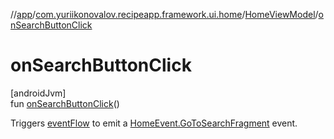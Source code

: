 //[app](../../../index.md)/[com.yuriikonovalov.recipeapp.framework.ui.home](../index.md)/[HomeViewModel](index.md)/[onSearchButtonClick](on-search-button-click.md)

# onSearchButtonClick

[androidJvm]\
fun [onSearchButtonClick](on-search-button-click.md)()

Triggers [eventFlow](event-flow.md) to emit a [HomeEvent.GoToSearchFragment](../../com.yuriikonovalov.recipeapp.presentation.home/-home-event/-go-to-search-fragment/index.md) event.
